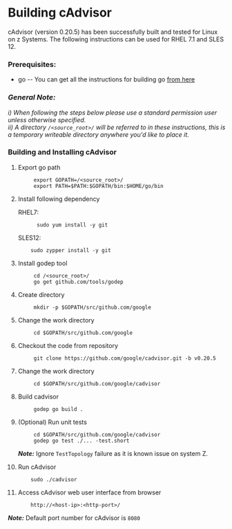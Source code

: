 <!---PACKAGE:cAdvisor--->
<!---DISTRO:SLES 12:0.20.5--->
<!---DISTRO:RHEL 7.1:0.20.5--->

# Building cAdvisor

cAdvisor (version 0.20.5) has been successfully built and tested for Linux on z Systems. The following instructions can be used for RHEL 7.1 and SLES 12.


### Prerequisites:
  * go
  -- You can get all the instructions for building go [from here](https://github.com/linux-on-ibm-z/docs/wiki/Building-Go)

### _**General Note:**_
_i) When following the steps below please use a standard permission user unless otherwise specified._     
_ii) A directory `/<source_root>/` will be referred to in these instructions, this is a temporary writeable directory anywhere you'd like to place it._

### Building and Installing cAdvisor
1. Export go path
 
   ```
        export GOPATH=/<source_root>/ 
        export PATH=$PATH:$GOPATH/bin:$HOME/go/bin

   ```
 

2. Install following dependency

   RHEL7: 
   ```
         sudo yum install -y git
    ```
  
   SLES12:
    ```
        sudo zypper install -y git 
    ```
3. Install godep tool 
    ```
         cd /<source_root>/
         go get github.com/tools/godep
    ```

4. Create directory 
    ```
         mkdir -p $GOPATH/src/github.com/google
    ```

5. Change the work directory
    ```
         cd $GOPATH/src/github.com/google
    ```

6. Checkout the code from repository
    ```
         git clone https://github.com/google/cadvisor.git -b v0.20.5
    ```

7. Change the work directory
    ```  
         cd $GOPATH/src/github.com/google/cadvisor
    ```

8. Build cadvisor
    ```
         godep go build .
    ```

9. (Optional) Run unit tests
    ```
         cd $GOPATH/src/github.com/google/cadvisor 
         godep go test ./... -test.short
    
    ```

   _**Note:**_ 
    Ignore `TestTopology` failure as it is known issue on system Z.


10. Run cAdvisor
    ```
        sudo ./cadvisor
    ```
	
11. Access cAdvisor web user interface from browser
    ```
        http://<host-ip>:<http-port>/
    ```

  _**Note:**_ 
    Default port number for cAdvisor is `8080`
